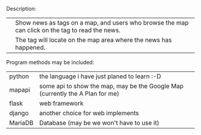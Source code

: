 Description:
<table border="0">
<tr>
	<td></td>
	<td>Show news as tags on a map, and users who browse the map can click
on the tag to read the news.</td>
</tr>
<tr>
	<td></td>
	<td>The tag will locate on the map area where the news has happened.</td>
</tr>
</table>
<p>
Program methods may be included:
<table border="0">
<tr>
	<td>python</td>
	<td>the language i have just planed to learn :-D</td>
</tr>
<tr>
	<td>mapapi</td>
	<td>some api to show the map, may be the Google Map (currently the A Plan
for me)</td>
</tr>
<tr>
	<td>flask</td>
	<td>web framework</td>
</tr>
<tr>
	<td>django</td>
	<td>another choice for web implements</td>
</tr>
<tr>
	<td>MariaDB</td>
	<td>Database (may be we won't have to use it)</td>
</tr>
</table>

